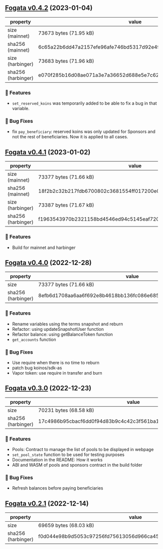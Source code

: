 ## [Fogata v0.4.2](https://github.com/joticajulian/fogata/releases/tag/v0.4.2) (2023-01-04)

property | value
--- | ---
size (mainnet) | 73673 bytes (71.95 kB)
sha256 (mainnet) | 6c65a22b6dd47a2157efe96afe746bd5317d92e49dd8fa5afa219d835c090bf2
size (harbinger) | 73683 bytes (71.96 kB)
sha256 (harbinger) | e070f285b16d08ae071a3e7a36652d688e5e7c62b9b97eccbb4d750d602be868

### 🚀 Features

- `set_reserved_koins` was temporarily added to be able to fix a bug in that variable.

### 🐛 Bug Fixes

- fix `pay_beneficiary`: reserved koins was only updated for Sponsors and not the rest of beneficiaries. Now it is applied to all cases.

## [Fogata v0.4.1](https://github.com/joticajulian/fogata/releases/tag/v0.4.1) (2023-01-02)

property | value
--- | ---
size (mainnet) | 73377 bytes (71.66 kB)
sha256 (mainnet) | 18f2b2c32b217fdb6700802c3681554ff017200e0d326481e40dcdeb751c2026
size (harbinger) | 73387 bytes (71.67 kB)
sha256 (harbinger) | f1963543970b2321158bd4546ed94c5145eaf720689fe33d74578091ceb72b79

### 🚀 Features

- Build for mainnet and harbinger

## [Fogata v0.4.0](https://github.com/joticajulian/fogata/releases/tag/v0.4.0) (2022-12-28)

property | value
--- | ---
size | 73377 bytes (71.66 kB)
sha256 (harbinger) | 8efb6d1708aa6aa6f692e8b4618bb136fc086e6857573f5c516ac90ec3fc855b

### 🚀 Features

- Rename variables using the terms snapshot and reburn
- Refactor: using updateSnapshotUser function
- Refactor balance: using getBalanceToken function
- `get_accounts` function

### 🐛 Bug Fixes

- Use require when there is no time to reburn
- patch bug koinos/sdk-as
- Vapor token: use require in transfer and burn

## [Fogata v0.3.0](https://github.com/joticajulian/fogata/releases/tag/v0.3.0) (2022-12-23)

property | value
--- | ---
size | 70231 bytes (68.58 kB)
sha256 (harbinger) | 17c4986b95cbacf6dd0f94d83b9c4c42c3f561ba1dd8aa685cc9b512352e9cb2

### 🚀 Features

- Pools: Contract to manage the list of pools to be displayed in webpage
- `set_pool_state` function to be used for testing purposes
- Documentation in the README: How it works
- ABI and WASM of pools and sponsors contract in the build folder

### 🐛 Bug Fixes

- Refresh balances before paying beneficiaries

## [Fogata v0.2.1](https://github.com/joticajulian/fogata/releases/tag/v0.2.1) (2022-12-14)

property | value
--- | ---
size | 69659 bytes (68.03 kB)
sha256 (harbinger) | f0d044e98b9d5053c97256fd75613056d966ca45d240a1c783dc3615209d712e
